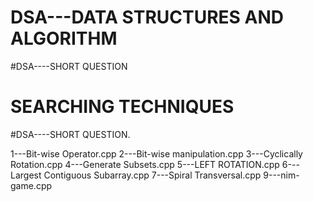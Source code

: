 # DSA---DATA STRUCTURES AND ALGORITHM
#DSA----SHORT QUESTION
# SEARCHING TECHNIQUES


#DSA----SHORT QUESTION. 


1---Bit-wise Operator.cpp
2---Bit-wise manipulation.cpp
3---Cyclically Rotation.cpp
4---Generate Subsets.cpp
5---LEFT ROTATION.cpp
6---Largest Contiguous Subarray.cpp
7---Spiral Transversal.cpp
9---nim-game.cpp

